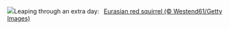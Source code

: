 ![](https://www.bing.com/th?id=OHR.LeapingSquirrel_EN-US3514581405_UHD.jpg&w=1000)Leaping through an extra day:&nbsp;&ensp;[Eurasian red squirrel (© Westend61/Getty Images)](https://www.bing.com/th?id=OHR.LeapingSquirrel_EN-US3514581405_UHD.jpg)
<br><br/>
